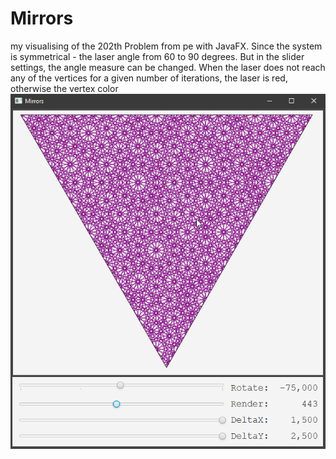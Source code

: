 # Mirrors
my visualising of the 202th Problem from pe with JavaFX.
Since the system is symmetrical - the laser angle from 60 to 90 degrees. But in the slider settings, the angle measure can be changed. When the laser does not reach any of the vertices for a given number of iterations, the laser is red, otherwise the vertex color
![](java_O4LN6ltODC.png)
